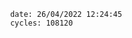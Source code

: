 

                date: 26/04/2022 12:24:45
                cycles: 108120

                         